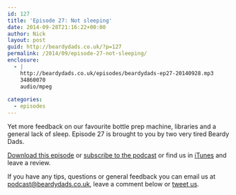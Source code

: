 ```yaml
---
id: 127
title: 'Episode 27: Not sleeping'
date: 2014-09-28T21:16:22+00:00
author: Nick
layout: post
guid: http://beardydads.co.uk/?p=127
permalink: /2014/09/episode-27-not-sleeping/
enclosure:
  - |
    http://beardydads.co.uk/episodes/beardydads-ep27-20140928.mp3
    34860070
    audio/mpeg
    
categories:
  - episodes
---
```

Yet more feedback on our favourite bottle prep machine, libraries and a general lack of sleep. Episode 27 is brought to you by two very tired Beardy Dads.

[Download this episode](http://beardydads.co.uk/episodes/beardydads-ep27-20140928.mp3) or [subscribe to the podcast](http://feeds.feedburner.com/BeardyDads) or find us in [iTunes](https://itunes.apple.com/gb/podcast/beardy-dads/id798785734) and leave a review.

If you have any tips, questions or general feedback you can email us at <podcast@beardydads.co.uk>, leave a comment below or [tweet us](http://twitter.com/beardydads).